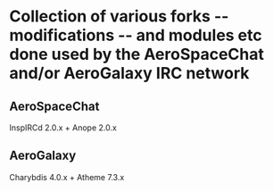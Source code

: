 # Collection of various forks -- modifications -- and modules etc done used by the AeroSpaceChat and/or AeroGalaxy IRC network
## **AeroSpaceChat**
InspIRCd 2.0.x + Anope 2.0.x 

## **AeroGalaxy** 
Charybdis 4.0.x + Atheme 7.3.x 
